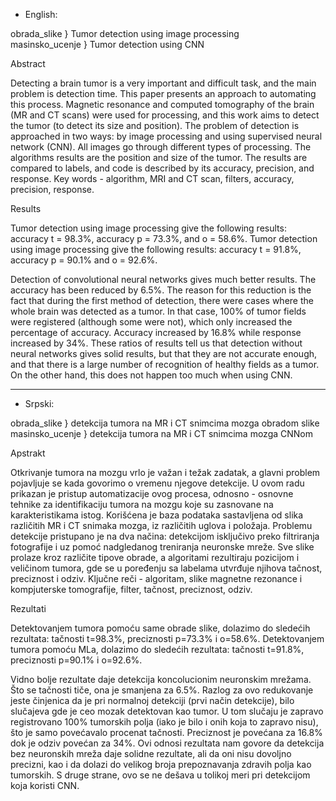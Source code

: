 - English:

obrada_slike } Tumor detection using image processing     
masinsko_ucenje } Tumor detection using CNN

   Abstract
   
Detecting a brain tumor is a very important and difficult task, and the main problem is detection time. This paper presents an approach to automating this process. Magnetic resonance and computed tomography of the brain (MR and CT scans) were used for processing, and this work aims to detect the tumor (to detect its size and position). The problem of detection is approached in two ways: by image processing and using supervised neural network (CNN). 
All images go through different types of processing. The algorithms results are the position and size of the tumor. The results are compared to labels, and code is described by its accuracy, precision, and response.
  Key words - algorithm, MRI and CT scan, filters, accuracy, precision, response.
  
   Results
  
Tumor detection using image processing give the following results: accuracy t = 98.3%, accuracy p = 73.3%, and o = 58.6%.
Tumor detection using image processing give the following results: accuracy t = 91.8%, accuracy p = 90.1% and o = 92.6%.

Detection of convolutional neural networks gives much better results.
The accuracy has been reduced by 6.5%. The reason for this reduction is the fact that during the first method of detection, there were cases where the whole brain was detected as a tumor. In that case, 100% of tumor fields were registered (although some were not), which only increased the percentage of accuracy. Accuracy increased by 16.8% while response increased by 34%. These ratios of results tell us that detection without neural networks gives solid results, but that they are not accurate enough, and that there is a large number of recognition of healthy fields as a tumor. On the other hand, this does not happen too much when using CNN.

-------------------------------------------------------------------------------------------------------------------------

- Srpski:

obrada_slike } detekcija tumora na MR i CT snimcima mozga obradom slike      
masinsko_ucenje } detekcija tumora na MR i CT snimcima mozga CNNom

  Apstrakt

Otkrivanje tumora na mozgu vrlo je važan i težak zadatak, a glavni problem pojavljuje se kada govorimo o vremenu njegove detekcije. U ovom radu prikazan je pristup automatizacije ovog procesa, odnosno - osnovne tehnike za identifikaciju tumora na mozgu koje su zasnovane na karakteristikama istog. Korišćena je baza podataka sastavljena od slika različitih MR i CT snimaka mozga, iz različitih uglova i položaja. Problemu detekcije pristupano je na dva načina: detekcijom isključivo preko filtriranja fotografije i uz pomoć nadgledanog treniranja neuronske mreže.
Sve slike prolaze kroz različite tipove obrade, a algoritami rezultiraju pozicijom i veličinom tumora, gde se u poređenju sa labelama utvrđuje njihova tačnost, preciznost i odziv.
  Ključne reči - algoritam, slike magnetne rezonance i kompjuterske tomografije, filter, tačnost, preciznost, odziv. 
  
  Rezultati
  
Detektovanjem tumora pomoću same obrade slike, dolazimo do sledećih rezultata: tačnosti t=98.3%, preciznosti p=73.3% i o=58.6%.
Detektovanjem tumora pomoću MLa, dolazimo do sledećih rezultata: tačnosti t=91.8%, preciznosti p=90.1% i o=92.6%.

Vidno bolje rezultate daje detekcija koncolucionim neuronskim mrežama.
Što se tačnosti tiče, ona je smanjena za 6.5%. Razlog za ovo redukovanje jeste činjenica da je pri normalnoj detekciji (prvi način detekcije), bilo slučajeva gde je ceo mozak detektovan kao tumor. U tom slučaju je zapravo registrovano 100% tumorskih polja (iako je bilo i onih koja to zapravo nisu), što je samo povećavalo procenat tačnosti. Preciznost je povećana za 16.8% dok je odziv povećan za 34%. Ovi odnosi rezultata nam govore da detekcija bez neuronskih mreža daje solidne rezultate, ali da oni nisu dovoljno precizni, kao i da dolazi do velikog broja prepoznavanja zdravih polja kao tumorskih. S druge strane, ovo se ne dešava u tolikoj meri pri detekcijom koja koristi CNN. 
